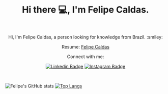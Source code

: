 <h1 align="center">Hi there 💻, I'm Felipe Caldas.</h1>
<br>
<p align="center">Hi, I'm Felipe Caldas, a person looking for knowledge from Brazil. :smiley:</p>
<p align="center">Resume: <a href="https://felipecal.github.io">Felipe Caldas</a></p>
<p align="center">Connect with me:</p>
<div align="center">
  
[![Linkedin Badge](https://img.shields.io/badge/LinkedIn-0077B5?style=for-the-badge&logo=linkedin&logoColor=white)](https://www.linkedin.com/in/felipe-caldas-000/)
[![Instagram Badge](https://img.shields.io/badge/Instagram-E4405F?style=for-the-badge&logo=instagram&logoColor=white)](https://www.instagram.com/felipecalldas/)
</div>
<br>

![Felipe's GitHub stats](https://github-readme-stats.vercel.app/api?username=felipecal&show_icons=true&theme=nightowl)
[![Top Langs](https://github-readme-stats.vercel.app/api/top-langs/?username=felipecal&theme=nightowl)](https://github.com/felipecal/Java-POO)






<!--
**FelipeCal/FelipeCal** is a ✨ _special_ ✨ repository because its `README.md` (this file) appears on your GitHub profile.

Here are some ideas to get you started:

- 🔭 I’m currently working on ...
- 🌱 I’m currently learning ...
- 👯 I’m looking to collaborate on ...
- 🤔 I’m looking for help with ...
- 💬 Ask me about ...
- 📫 How to reach me: ...
- 😄 Pronouns: ...
- ⚡ Fun fact: ...
-->
